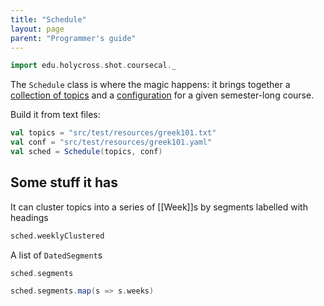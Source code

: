 ```yaml
---
title: "Schedule"
layout: page
parent: "Programmer's guide"
---
```


```scala mdoc:invisible
import edu.holycross.shot.coursecal._

```

The `Schedule` class is where the magic happens: it brings together a [collection of topics](../topics/) and a [configuration](../calendarConfig/) for a given semester-long course.

Build it from text files:



```scala mdoc:invisible
val topics = "src/test/resources/greek101.txt"
val conf = "src/test/resources/greek101.yaml"
val sched = Schedule(topics, conf)
```

## Some stuff it has

It can cluster topics into a series of [[Week]]s by segments labelled with headings

```scala mdoc
sched.weeklyClustered
```

A list of `DatedSegment`s

```scala mdoc
sched.segments
```

```scala mdoc
sched.segments.map(s => s.weeks)
```
